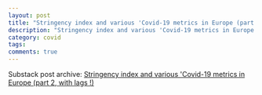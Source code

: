 ```yaml
---
layout: post
title: "Stringency index and various 'Covid-19 metrics in Europe (part 2, with lags !)"
description: "Stringency index and various 'Covid-19 metrics in Europe (part 2, with lags !)"
category: covid
tags: 
comments: true
---
```


Substack post archive: [Stringency index and various 'Covid-19 metrics in Europe (part 2, with lags !)](https://godlak.substack.com/p/https://godlak.substack.com/p/stringency-index-and-various-covid-8ed)
